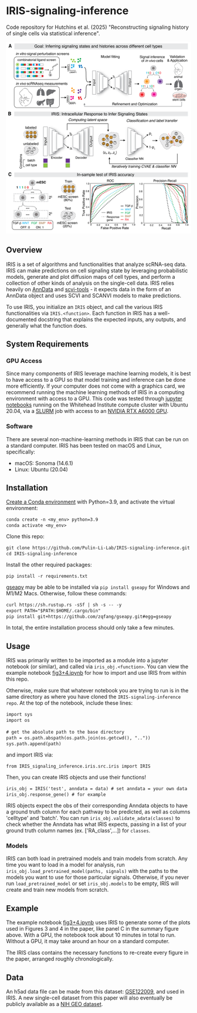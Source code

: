 # IRIS-signaling-inference
Code repository for Hutchins et al. (2025) "Reconstructing signaling history of single cells via statistical inference". 

![IRIS figure](fig.png)

## Overview
IRIS is a set of algorithms and functionalities that analyze scRNA-seq data. IRIS can make predictions on cell signaling state by leveraging probabilistic models, generate and plot diffusion maps of cell types, and perform a collection of other kinds of analysis on the single-cell data. IRIS relies heavily on [AnnData](https://anndata.readthedocs.io/en/stable/) and [scvi-tools](https://scvi-tools.org/) - it expects data in the form of an AnnData object and uses SCVI and SCANVI models to make predictions. 

To use IRIS, you initialize an `IRIS` object, and call the various IRIS functionalities via `IRIS.<function>`. Each function in IRIS has a well-documented docstring that explains the expected inputs, any outputs, and generally what the function does. 

## System Requirements
### GPU Access
Since many components of IRIS leverage machine learning models, it is best to have access to a GPU so that model training and inference can be done more efficiently. If your computer does not come with a graphics card, we recommend running the machine learning methods of IRIS in a computing environment with access to a GPU. This code was tested through [jupyter notebooks](https://jupyter.org/) running on the Whitehead Institute compute cluster with Ubuntu 20.04, via a [SLURM](https://slurm.schedmd.com/documentation.html) job with access to an [NVIDIA RTX A6000 GPU](https://www.nvidia.com/en-us/design-visualization/rtx-a6000/). 

### Software 
There are several non-machine-learning methods in IRIS that can be run on a standard computer. IRIS has been tested on macOS and Linux, specifically:
* macOS: Sonoma (14.6.1)
* Linux: Ubuntu (20.04)

## Installation
[Create a Conda environment](https://docs.conda.io/projects/conda/en/latest/user-guide/tasks/manage-environments.html#creating-an-environment-with-commands) with Python=3.9, and activate the virtual environment:
```
conda create -n <my_env> python=3.9
conda activate <my_env>
```
Clone this repo:
```
git clone https://github.com/Pulin-Li-Lab/IRIS-signaling-inference.git
cd IRIS-signaling-inference
```
Install the other required packages:
```
pip install -r requirements.txt
```
[gseapy](https://pypi.org/project/gseapy/1.1.3/) may be able to be installed via `pip install gseapy` for Windows and M1/M2 Macs. Otherwise, follow these commands:
```
curl https://sh.rustup.rs -sSf | sh -s -- -y
export PATH="$PATH:$HOME/.cargo/bin"
pip install git+https://github.com/zqfang/gseapy.git#egg=gseapy
```
In total, the entire installation process should only take a few minutes.

## Usage
IRIS was primarily written to be imported as a module into a jupyter notebook (or similar), and called via `iris_obj.<function>`. You can view the example notebook [fig3+4.ipynb](https://github.com/Pulin-Li-Lab/IRIS-signaling-inference/blob/main/iris/examples/fig3%2B4.ipynb) for how to import and use IRIS from within this repo. 

Otherwise, make sure that whatever notebook you are trying to run is in the same directory as where you have cloned the `IRIS-signaling-inference repo`. At the top of the notebook, include these lines:
```
import sys
import os

# get the absolute path to the base directory
path = os.path.abspath(os.path.join(os.getcwd(), ".."))
sys.path.append(path)
```
and import IRIS via:
```
from IRIS_signaling_inference.iris.src.iris import IRIS
```
Then, you can create IRIS objects and use their functions! 
```
iris_obj = IRIS('test', anndata = data) # set anndata = your own data
iris_obj.response_gene() # for example
```
IRIS objects expect the obs of their corresponding Anndata objects to have a ground truth column for each pathway to be predicted, as well as columns 'celltype' and 'batch'. You can run `iris_obj.validate_adata(classes)` to check whether the Anndata has what IRIS expects, passing in a list of your ground truth column names (ex. ['RA_class',...]) for `classes`.

### Models
IRIS can both load in pretrained models and train models from scratch. Any time you want to load in a model for analysis, run `iris_obj.load_pretrained_model(paths, signals)` with the paths to the models you want to use for those particular signals. Otherwise, if you never run `load_pretrained_model` or set `iris_obj.models` to be empty, IRIS will create and train new models from scratch.

## Example
The example notebook [fig3+4.ipynb](https://github.com/Pulin-Li-Lab/IRIS-signaling-inference/blob/main/iris/examples/fig3%2B4.ipynb) uses IRIS to generate some of the plots used in Figures 3 and 4 in the paper, like panel C in the summary figure above. With a GPU, the notebook took about 10 minutes in total to run. Without a GPU, it may take around an hour on a standard computer. 

The IRIS class contains the necessary functions to re-create every figure in the paper, arranged roughly chronologically.

## Data
An h5ad data file can be made from this dataset: [GSE122009](https://www.ncbi.nlm.nih.gov/geo/query/acc.cgi?acc=GSE122009), and used in IRIS. A new single-cell dataset from this paper will also eventually be publicly available as a [NIH GEO dataset](https://www.ncbi.nlm.nih.gov/gds/?term=GSE289836). 
